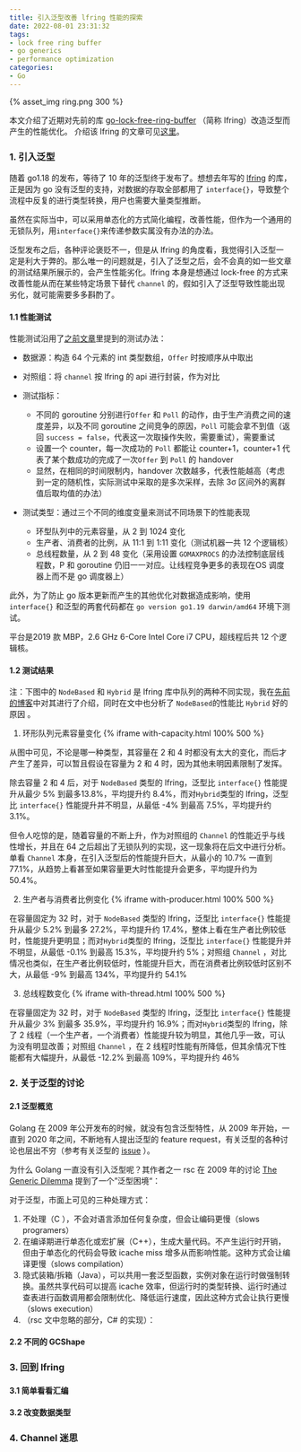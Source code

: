 ```yaml
---
title: 引入泛型改善 lfring 性能的探索
date: 2022-08-01 23:31:32
tags: 
- lock free ring buffer
- go generics
- performance optimization
categories:
- Go
---
```


{% asset_img ring.png 300 %}

本文介绍了近期对先前的库 [go-lock-free-ring-buffer](https://github.com/LENSHOOD/go-lock-free-ring-buffer) （简称 lfring）改造泛型而产生的性能优化。
介绍该 lfring 的文章可见[这里](https://lenshood.github.io/2021/04/19/lock-free-ring-buffer/)。

<!-- more -->

### 1. 引入泛型

随着 go1.18 的发布，等待了 10 年的泛型终于发布了。想想去年写的 [lfring](https://github.com/LENSHOOD/go-lock-free-ring-buffer) 的库，正是因为 go 没有泛型的支持，对数据的存取全部都用了 `interface{}`，导致整个流程中反复的进行类型转换，用户也需要大量类型推断。

虽然在实际当中，可以采用单态化的方式简化编程，改善性能，但作为一个通用的无锁队列，用`interface{}`来传递参数实属没有办法的办法。

泛型发布之后，各种评论褒贬不一，但是从 lfring 的角度看，我觉得引入泛型一定是利大于弊的。那么唯一的问题就是，引入了泛型之后，会不会真的如一些文章的测试结果所展示的，会产生性能劣化。lfring 本身是想通过 lock-free 的方式来改善性能从而在某些特定场景下替代 `channel` 的，假如引入了泛型导致性能出现劣化，就可能需要多多斟酌了。

#### 1.1 性能测试

性能测试沿用了[之前文章](https://lenshood.github.io/2021/04/19/lock-free-ring-buffer/)里提到的测试办法：

- 数据源：构造 64 个元素的 int 类型数组，`Offer` 时按顺序从中取出
- 对照组：将 `channel` 按 lfring 的 api 进行封装，作为对比

- 测试指标：
  - 不同的 goroutine 分别进行`Offer` 和 `Poll` 的动作，由于生产消费之间的速度差异，以及不同 goroutine 之间竞争的原因，`Poll` 可能会拿不到值（返回 `success = false`，代表这一次取操作失败，需要重试），需要重试
  - 设置一个 counter，每一次成功的 `Poll` 都能让 counter+1，counter+1 代表了某个数成功的完成了一次`Offer` 到  `Poll` 的 handover
  - 显然，在相同的时间限制内，handover 次数越多，代表性能越高（考虑到一定的随机性，实际测试中采取的是多次采样，去除 3σ 区间外的离群值后取均值的办法）
- 测试类型：通过三个不同的维度变量来测试不同场景下的性能表现
  - 环型队列中的元素容量，从 2 到 1024 变化
  - 生产者、消费者的比例，从 11:1 到 1:11 变化（测试机器一共 12 个逻辑核）
  - 总线程数量，从 2 到 48 变化（采用设置 `GOMAXPROCS` 的办法控制底层线程数，P 和 goroutine 仍旧一一对应。让线程竞争更多的表现在OS 调度器上而不是 go 调度器上）

此外，为了防止 go 版本更新而产生的其他优化对数据造成影响，使用 `interface{}` 和泛型的两套代码都在 `go version go1.19 darwin/amd64` 环境下测试。

平台是2019 款 MBP，2.6 GHz 6-Core Intel Core i7 CPU，超线程后共 12 个逻辑核。



#### 1.2 测试结果

注：下图中的 `NodeBased` 和 `Hybrid` 是 lfring 库中队列的两种不同实现，我在[先前的博客](https://lenshood.github.io/2021/04/19/lock-free-ring-buffer/)中对其进行了介绍，同时在文中也分析了 `NodeBased`的性能比 `Hybrid` 好的原因 。

1. 环形队列元素容量变化
  {% iframe with-capacity.html 100% 500 %}

  从图中可见，不论是哪一种类型，其容量在 2 和 4 时都没有太大的变化，而后才产生了差异，可以暂且假设在容量为 2 和 4 时，因为其他未明因素限制了发挥。

  除去容量 2 和 4 后，对于 `NodeBased` 类型的 lfring，泛型比 `interface{}` 性能提升从最少 5% 到最多13.8%，平均提升约 8.4%，而对`Hybrid`类型的 lfring，泛型比 `interface{}` 性能提升并不明显，从最低 -4% 到最高 7.5%，平均提升约 3.1%。

  但令人吃惊的是，随着容量的不断上升，作为对照组的 `Channel` 的性能近乎与线性增长，并且在 64 之后超出了无锁队列的实现，这一现象将在后文中进行分析。单看 `Channel` 本身，在引入泛型后的性能提升巨大，从最小的 10.7% 一直到 77.1%，从趋势上看甚至如果容量更大时性能提升会更多，平均提升约为 50.4%。 
  
2. 生产者与消费者比例变化
  {% iframe with-producer.html 100% 500 %}

  在容量固定为 32 时，对于 `NodeBased` 类型的 lfring，泛型比 `interface{}` 性能提升从最少 5.2% 到最多 27.2%，平均提升约 17.4%，整体上看在生产者比例较低时，性能提升更明显；而对`Hybrid`类型的 lfring，泛型比 `interface{}` 性能提升并不明显，从最低 -0.1% 到最高 15.3%，平均提升约 5%；对照组 `Channel` ，对比情况也类似，在生产者比例较低时，性能提升巨大，而在消费者比例较低时区别不大，从最低 -9% 到最高 134%，平均提升约 54.1%

3. 总线程数变化
  {% iframe with-thread.html 100% 500 %}

  在容量固定为 32 时，对于 `NodeBased` 类型的 lfring，泛型比 `interface{}` 性能提升从最少 3% 到最多 35.9%，平均提升约 16.9%；而对`Hybrid`类型的 lfring，除了 2 线程（一个生产者，一个消费者）性能提升较为明显，其他几乎一致，可认为没有明显改善；对照组 `Channel` ，在 2 线程时性能有所降低，但其余情况下性能都有大幅提升，从最低 -12.2% 到最高 109%，平均提升约 46%



### 2. 关于泛型的讨论

#### 2.1 泛型概览

Golang 在 2009 年公开发布的时候，就没有包含泛型特性，从 2009 年开始，一直到 2020 年之间，不断地有人提出泛型的 feature request，有关泛型的各种讨论也层出不穷（参考有关泛型的 [issue](https://github.com/golang/go/issues?q=label%3Agenerics) ）。

为什么 Golang 一直没有引入泛型呢？其作者之一 rsc 在 2009 年的讨论 [The Generic Dilemma](https://research.swtch.com/generic) 提到了一个”泛型困境“：

对于泛型，市面上可见的三种处理方式：

1. 不处理（C ），不会对语言添加任何复杂度，但会让编码更慢（slows programers）
2. 在编译期进行单态化或宏扩展（C++），生成大量代码。不产生运行时开销，但由于单态化的代码会导致 icache miss 增多从而影响性能。这种方式会让编译更慢（slows compilation）
3. 隐式装箱/拆箱（Java），可以共用一套泛型函数，实例对象在运行时做强制转换。虽然共享代码可以提高 icache 效率，但运行时的类型转换、运行时通过查表进行函数调用都会限制优化、降低运行速度，因此这种方式会让执行更慢（slows execution）
4. （rsc 文中忽略的部分，C# 的实现）：



#### 2.2 不同的 GCShape



### 3. 回到 lfring

#### 3.1 简单看看汇编

#### 3.2 改变数据类型



### 4. Channel 迷思

